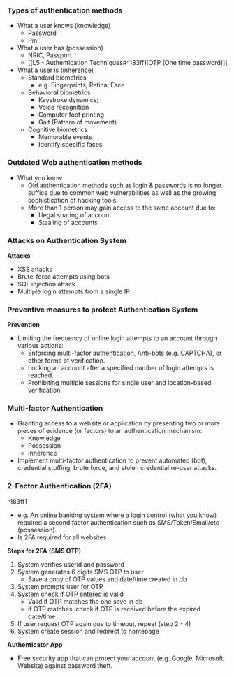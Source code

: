 ### Types of authentication methods
- What a user knows (knowledge)
	- Password
	- Pin
- What a user has (possession)
	- NRIC, Passport
	- [[L5 - Authentication Techniques#^183ff1|OTP (One time password)]]
- What a user is (inherence)
	- Standard biometrics
		- e.g. Fingerprints, Retina, Face
	- Behavioral biometrics
		- Keystroke dynamics;
		- Voice recognition
		- Computer foot printing
		- Gait (Pattern of movement)
	- Cognitive biometrics
		- Memorable events
		- Identify specific faces

### Outdated Web authentication methods
- What you know 
	- Old authentication methods such as login & passwords is no longer suffice due to common web vulnerabilities as well as the growing sophistication of hacking tools.
	- More than 1 person may gain access to the same account due to:
		- Illegal sharing of account
		- Stealing of accounts

### Attacks on Authentication System
**Attacks**
- XSS attacks
- Brute-force attempts using bots
- SQL injection attack
- Multiple login attempts from a single IP

### Preventive measures to protect Authentication System
**Prevention**
- Limiting the frequency of online login attempts to an account through various actions:
	- Enforcing multi-factor authentication, Anti-bots (e.g. CAPTCHA), or other forms of verification.
	- Locking an account after a specified number of login attempts is reached.
	- Prohibiting multiple sessions for single user and location-based verification.

### Multi-factor Authentication
- Granting access to a website or application by presenting two or more pieces of evidence (or factors) to an authentication mechanism:
	- Knowledge 
	- Possession
	- Inherence
- Implement multi-factor authentication to prevent automated (bot), credential stuffing, brute force, and stolen credential re-user attacks.

### 2-Factor Authentication (2FA)
^183ff1
- e.g. An online banking system where a login control (what you know) required a second factor authentication such as SMS/Token/Email/etc (possession).
- Is 2FA required for all websites

**Steps for 2FA (SMS OTP)**
1. System verifies userid and password
2. System generates 6 digits SMS OTP to user
	- Save a copy of OTP values and date/time created in db
3. System prompts user for OTP
4. System check if OTP entered is valid
	- Valid if OTP matches the one save in db
	- if OTP matches, check if OTP is received before the expired date/time
5. If user request OTP again due to timeout, repeat (step 2 - 4)
6. System create session and redirect to homepage

**Authenticator App**
- Free security app that can protect your account (e.g. Google, Microsoft, Website) against password theft.